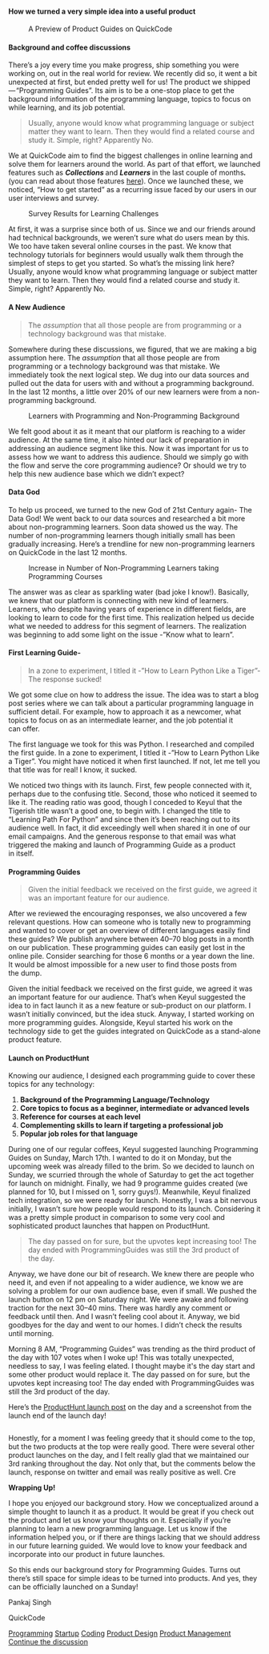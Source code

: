 <h4>How we turned a very simple idea into a useful&#xA0;product</h4><figure><img alt src="https://hackernoon.com/hn-images/1*GsPC-6ft0qa0TcvveacbRA.png"><figcaption>A Preview of Product Guides on QuickCode</figcaption></figure><h4>Background and coffee discussions</h4><p>There&#x2019;s a joy every time you make progress, ship something you were working on, out in the real world for review. We recently did so, it went a bit unexpected at first, but ended pretty well for us! The product we shipped&#x200A;&#x2014;&#x200A;&#x201C;Programming Guides&#x201D;. Its aim is to be a one-stop place to get the background information of the programming language, topics to focus on while learning, and its job potential.</p><blockquote>Usually, anyone would know what programming language or subject matter they want to learn. Then they would find a related course and study it. Simple, right? Apparently No.</blockquote><p>We at QuickCode aim to find the biggest challenges in online learning and solve them for learners around the world. As part of that effort, we launched features such as <strong><em>Collections </em></strong>and <strong><em>Learners </em></strong>in the last couple of months<strong><em>. </em></strong>(you can read about those features <a href="https://medium.com/quick-code/heres-what-s-happening-in-the-publication-you-love-7f31d0d9335a">here</a>). Once we launched these, we noticed, &#x201C;How to get started&#x201D; as a recurring issue faced by our users in our user interviews and&#xA0;survey.</p><figure><img alt src="https://hackernoon.com/hn-images/1*Uoc0Fb4jLqjKj0jVerud-A.png"><figcaption>Survey Results for Learning Challenges</figcaption></figure><p>At first, it was a surprise since both of us. Since we and our friends around had technical backgrounds, we weren&#x2019;t sure what do users mean by this. We too have taken several online courses in the past. We know that technology tutorials for beginners would usually walk them through the simplest of steps to get you started. So what&#x2019;s the missing link here? Usually, anyone would know what programming language or subject matter they want to learn. Then they would find a related course and study it. Simple, right? Apparently No.</p><h4>A New&#xA0;Audience</h4><blockquote>The <em>assumption </em>that all those people are from programming or a technology background was that&#xA0;mistake.</blockquote><p>Somewhere during these discussions, we figured, that we are making a big assumption here. The <em>assumption </em>that all those people are from programming or a technology background was that mistake. We immediately took the next logical step. We dug into our data sources and pulled out the data for users with and without a programming background. In the last 12 months, a little over 20% of our new learners were from a non-programming background.</p><figure><img alt src="https://hackernoon.com/hn-images/1*g63GBalk2k4p0pq8uGJ6Og.png"><figcaption>Learners with Programming and Non-Programming Background</figcaption></figure><p>We felt good about it as it meant that our platform is reaching to a wider audience. At the same time, it also hinted our lack of preparation in addressing an audience segment like this. Now it was important for us to assess how we want to address this audience. Should we simply go with the flow and serve the core programming audience? Or should we try to help this new audience base which we didn&#x2019;t&#xA0;expect?</p><h4>Data God</h4><p>To help us proceed, we turned to the new God of 21st Century again- The Data God! We went back to our data sources and researched a bit more about non-programming learners. Soon data showed us the way. The number of non-programming learners though initially small has been gradually increasing. Here&#x2019;s a trendline for new non-programming learners on QuickCode in the last 12&#xA0;months.</p><figure><img alt src="https://hackernoon.com/hn-images/1*LSI9j59ndGwFMhtgB7uu8Q.png"><figcaption>Increase in Number of Non-Programming Learners taking Programming Courses</figcaption></figure><p>The answer was as clear as sparkling water (bad joke I know!). Basically, we knew that our platform is connecting with new kind of learners. Learners, who despite having years of experience in different fields, are looking to learn to code for the first time. This realization helped us decide what we needed to address for this segment of learners. The realization was beginning to add some light on the issue -&#x201D;Know what to&#xA0;learn&#x201D;.</p><h4>First Learning&#xA0;Guide-</h4><blockquote>In a zone to experiment, I titled it -&#x201D;How to Learn Python Like a Tiger&#x201D;- The response&#xA0;sucked!</blockquote><p>We got some clue on how to address the issue. The idea was to start a blog post series where we can talk about a particular programming language in sufficient detail. For example, how to approach it as a newcomer, what topics to focus on as an intermediate learner, and the job potential it can&#xA0;offer.</p><p>The first language we took for this was Python. I researched and compiled the first guide. In a zone to experiment, I titled it -&#x201D;How to Learn Python Like a Tiger&#x201D;. You might have noticed it when first launched. If not, let me tell you that title was for real! I know, it&#xA0;sucked.</p><p>We noticed two things with its launch. First, few people connected with it, perhaps due to the confusing title. Second, those who noticed it seemed to like it. The reading ratio was good, though I conceded to Keyul that the Tigerish title wasn&#x2019;t a good one, to begin with. I changed the title to &#x201C;Learning Path For Python&#x201D; and since then it&#x2019;s been reaching out to its audience well. In fact, it did exceedingly well when shared it in one of our email campaigns. And the generous response to that email was what triggered the making and launch of Programming Guide as a product in&#xA0;itself.</p><h4>Programming Guides</h4><blockquote>Given the initial feedback we received on the first guide, we agreed it was an important feature for our audience.</blockquote><p>After we reviewed the encouraging responses, we also uncovered a few relevant questions. How can someone who is totally new to programming and wanted to cover or get an overview of different languages easily find these guides? We publish anywhere between 40&#x2013;70 blog posts in a month on our publication. These programming guides can easily get lost in the online pile. Consider searching for those 6 months or a year down the line. It would be almost impossible for a new user to find those posts from the&#xA0;dump.</p><p>Given the initial feedback we received on the first guide, we agreed it was an important feature for our audience. That&#x2019;s when Keyul suggested the idea to in fact launch it as a new feature or sub-product on our platform. I wasn&#x2019;t initially convinced, but the idea stuck. Anyway, I started working on more programming guides. Alongside, Keyul started his work on the technology side to get the guides integrated on QuickCode as a stand-alone product&#xA0;feature.</p><h4>Launch on ProductHunt</h4><p>Knowing our audience, I designed each programming guide to cover these topics for any technology:</p><ol><li><strong>Background of the Programming Language/Technology</strong></li><li><strong>Core topics to focus as a beginner, intermediate or advanced&#xA0;levels</strong></li><li><strong>Reference for courses at each&#xA0;level</strong></li><li><strong>Complementing skills to learn if targeting a professional job</strong></li><li><strong>Popular job roles for that&#xA0;language</strong></li></ol><p>During one of our regular coffees, Keyul suggested launching Programming Guides on Sunday, March 17th. I wanted to do it on Monday, but the upcoming week was already filled to the brim. So we decided to launch on Sunday, we scurried through the whole of Saturday to get the act together for launch on midnight. Finally, we had 9 programme guides created (we planned for 10, but I missed on 1, sorry guys!). Meanwhile, Keyul finalized tech integration, so we were ready for launch. Honestly, I was a bit nervous initially, I wasn&#x2019;t sure how people would respond to its launch. Considering it was a pretty simple product in comparison to some very cool and sophisticated product launches that happen on ProductHunt.</p><blockquote>The day passed on for sure, but the upvotes kept increasing too! The day ended with ProgrammingGuides was still the 3rd product of the&#xA0;day.</blockquote><p>Anyway, we have done our bit of research. We knew there are people who need it, and even if not appealing to a wider audience, we know we are solving a problem for our own audience base, even if small. We pushed the launch button on 12 pm on Saturday night. We were awake and following traction for the next 30&#x2013;40 mins. There was hardly any comment or feedback until then. And I wasn&#x2019;t feeling cool about it. Anyway, we bid goodbyes for the day and went to our homes. I didn&#x2019;t check the results until&#xA0;morning.</p><p>Morning 8 AM, &#x201C;Programming Guides&#x201D; was trending as the third product of the day with 107 votes when I woke up! This was totally unexpected, needless to say, I was feeling elated. I thought maybe it&apos;s the day start and some other product would replace it. The day passed on for sure, but the upvotes kept increasing too! The day ended with ProgrammingGuides was still the 3rd product of the&#xA0;day.</p><p>Here&#x2019;s the <a href="https://www.producthunt.com/posts/programming-guides">ProductHunt launch post</a> on the day and a screenshot from the launch end of the launch&#xA0;day!</p><figure><img alt src="https://hackernoon.com/hn-images/1*uSAs1eRgitkpZ2DaqxUKCA.png"></figure><p>Honestly, for a moment I was feeling greedy that it should come to the top, but the two products at the top were really good. There were several other product launches on the day, and I felt really glad that we maintained our 3rd ranking throughout the day. Not only that, but the comments below the launch, response on twitter and email was really positive as well.&#xA0;Cre</p><p><strong>Wrapping Up!</strong></p><p>I hope you enjoyed our background story. How we conceptualized around a simple thought to launch it as a product. It would be great if you check out the product and let us know your thoughts on it. Especially if you&#x2019;re planning to learn a new programming language. Let us know if the information helped you, or if there are things lacking that we should address in our future learning guided. We would love to know your feedback and incorporate into our product in future launches.</p><p>So this ends our background story for Programming Guides. Turns out there&#x2019;s still space for simple ideas to be turned into products. And yes, they can be officially launched on a&#xA0;Sunday!</p><p>Pankaj Singh</p><p>QuickCode</p>                <div class="archive-tags">                                        <a class="tag" href="https://hackernoon.com/tagged/programming">Programming</a>                                        <a class="tag" href="https://hackernoon.com/tagged/startup">Startup</a>                                        <a class="tag" href="https://hackernoon.com/tagged/coding">Coding</a>                                        <a class="tag" href="https://hackernoon.com/tagged/product-design">Product Design</a>                                        <a class="tag" href="https://hackernoon.com/tagged/product-management">Product Management</a>                  </div>                <div class="twitter-discussion">          <a target="_blank" href="https://twitter.com/search?q=https%3A%2F%2Fhackernoon.com%2Fhttps-medium-com-p-producthuntlaunch-programguide-panks-c4756cfe810f">Continue the discussion <i class="fab fa-twitter"></i></a>        </div>